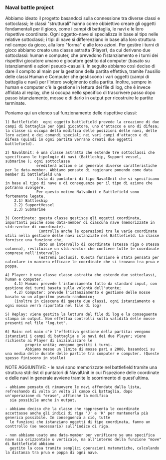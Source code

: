 ### Naval battle project

Abbiamo ideato il progetto basandoci sulla connessione tra diverse classi e sottoclassi;
le classi "strutturali" hanno come obbiettivo creare gli oggetti fondamentali per il gioco, come i campi di battaglia, le navi e le loro rispettive coordinate.
    Ogni oggetto-nave si specializza in base al tipo nelle relative sottoclassi; i tipi di nave si differenziano in base alla loro struttura nel campo da gioco,
alla loro "forma" e alle loro azioni.
    Per gestire i turni di gioco abbiamo creato una classe astratta (Player), da cui derivano due sottoclassi: human e computer, che prevedono l'istanziamento
e i turni dei rispettivi giocatore umano e giocatore gestito dal computer (basato su istanziamenti e azioni pseudo-casuali).
    In seguito abbiamo così deciso di dare il compito al main per la gestione della partita effettiva, tramite l'ausilio delle classi Human e Computer che
gestiscono i vari oggetti (campi di battaglia e navi) per l'intero svolgimento della partita.
    Inoltre, sempre in human e computer c'è la gestione in lettura dei file di log, che è invece affidata al replay, che si occupa nello specifico di trascrivere
passo dopo passo istanziamento, mosse e di darlo in output per ricostruire le partite terminate.

Poniamo qui un elenco sul funzionamento delle rispettive classi:

    1) Battlefield:  ogni oggetto battlefield prevede la creazione di due campi di battaglia per ogni giocatore, uno d'attacco e uno di difesa; la classe si occupa della modifica delle posizioni delle navi, delle loro azioni e dei comandi speciali nei vari campi d'attacco e di difesa (quindi in ogni partita verrano creati due oggetti battlefield).

    2) NavalUnit: è una classe astratta che estende tre sottoclassi che specificano le tipologie di navi (Battleship, Support vessel, submarine ); ogni sottoclasse
                  erediterà action e in generale diverse caratteristiche per le data-member. Abbiamo pensato di ragionare ponendo come data member di battlefield una
                  lista di puntatori di tipo NavalUnit che si specificano in base al tipo di nave e di conseguenza per il tipo di azione che potranno svolgere. 
                  Per questo motivo NalvaUnit e Battlefield sono fortemente legate.
        2.1) Battleship
        2.2) SupportVessel
        2.3) Submarine

    3) Coordinate: questa classe gestisce gli oggetti coordinata, importanti poichè sono data-member di ciascuna nave (memorizzate in std::vector di coordinate).
                   Controlla anche le operazioni tra le varie coordinate utili nella gestione delle navi istanziate nel Battlefield. La classe fornisce una funzione che,
                   dato un intervallo di coordinate (stessa riga o stessa colonna), restituisce un std::vector che contiene tutte le coordinate comprese nell'intervallo
                   (estremi inclusi). Questa funzione è stata pensata per calcolare in maniera efficace le coordinate che si trovano tra prua e poppa.

    4) Player: è una classe classe astratta che estende due sottoclassi, human e computer. 
        4.1) Human: prevede l'istanziamento fatto da standard input, con gestione dei turni basata sulla volontà dell'utente;
        4.2) Computer: prevede l'istanziamento e gestione delle mosse basato su un algoritmo pseudo-randomico; 
        (inoltre in ciascuna di queste due classi, ogni istanziamento e ogni mossa verrà riportata nel file di log)

    5) Replay: viene gestita la lettura del file di log e la conseguente stampa in output. Non effettua controlli sulla validità delle mosse presenti nel file "log.txt".

    6) Main: nel main c'è l'effettiva gestione della partita: vengono istanziati i campi di battaglia e le navi dei due Player; viene richiesto ai Player di inizializzare le
             proprie unità; vengono gestiti i turni.
             Abbiamo messo un limite di mosse pari a 2000, basandoci su una media delle durate delle partite tra computer e computer. (Queste spesso finiscono in stallo)

NOTE AGGIUNTIVE: 
    - le navi sono memorizzate nel battlefield tramite una struttura std::list di puntatori di NavalUnit in cui l'ispezione delle coordinate e delle navi in generale avviene 
      tramite lo scorrimento di quest'ultima.

    - abbiamo pensato di rimuovere le navi affondate dalla lista, refreshando di volta in volta il campo di battaglia, dopo un'operazione di "erase", affinché la modifica
      sia possibile anche in output.

    - abbiamo deciso che la classe che rappresenta le coordinate accettasse anche gli indici di riga 'J' e 'K' per mantenerla più generica possibile. In conseguenza a ciò, tutte
      le funzioni che istanziano oggetti di tipo coordinata, fanno un conttrollo (se necessario) sull'indice di riga.

    - non abbiamo usato una data-member per verificare se una specifica nave sia orizzontale o verticale, ma all'interno della funzione "move" di Battlefield abbiamo
      gestito la cosa tramite semplici operazioni matematiche, calcolando la distanza tra prua e poppa di ogni nave.
 
